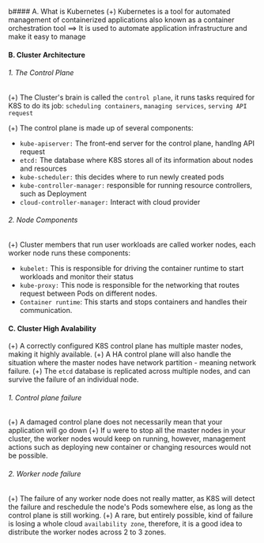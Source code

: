b#### A. What is Kubernetes
(+) Kubernetes is a tool for automated management of containerized applications also known as a container orchestration tool
==> It is used to automate application infrastructure and make it easy to manage

#### B. Cluster Architecture
###### 1. The Control Plane
(+) The Cluster's brain is called the `control plane`, it runs tasks required for K8S to do its job: `scheduling containers`,  `managing services`, `serving API request`

(+) The control plane is made up of several components:
- `kube-apiserver:` The front-end server for the control plane, handlng API request
- `etcd:` The database where K8S stores all of its information about nodes and resources
- `kube-scheduler:` this decides where to run newly created pods
- `kube-controller-manager:` responsible for running resource controllers, such as Deployment
- `cloud-controller-manager:` Interact with cloud provider


###### 2. Node Components
(+) Cluster members that run user workloads are called worker nodes, each worker node runs these components:

- `kubelet:` This is responsible for driving the container runtime to start workloads and monitor their status
- `kube-proxy:` This node is responsible for the networking that routes request between Pods on different nodes.
- `Container runtime`: This  starts and stops containers and handles their communication.

#### C. Cluster High Avalability
(+) A correctly configured K8S control plane has multiple master nodes, making it highly available.
(+) A HA control plane will also handle the situation where the master nodes have network partition - meaning network failure.
(+) The `etcd` database is replicated across multiple nodes, and can survive the failure of an individual node.

###### 1. Control plane failure
(+) A damaged control plane does not necessarily mean that your application will go down
(+) If u were to stop all the master nodes in your cluster, the worker nodes would keep on running, however, management actions such as deploying new container or changing resources would not be possible.

###### 2. Worker node failure
(+) The failure of any worker node does not really matter, as K8S will detect the failure and reschedule the node's Pods somewhere else, as long as the control plane is still working.
(+) A rare, but entirely possible, kind of failure is losing a whole cloud `availability zone`, therefore, it is a good idea to distribute the worker nodes across 2 to 3 zones.